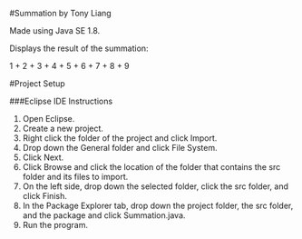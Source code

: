 #Summation by Tony Liang

Made using Java SE 1.8.

Displays the result of the summation:

1 + 2 + 3 + 4 + 5 + 6 + 7 + 8 + 9

#Project Setup

###Eclipse IDE Instructions
1. Open Eclipse.
2. Create a new project.
3. Right click the folder of the project and click Import.
4. Drop down the General folder and click File System.
5. Click Next.
6. Click Browse and click the location of the folder that contains the src folder and its files to import.
7. On the left side, drop down the selected folder, click the src folder, and click Finish.
8. In the Package Explorer tab, drop down the project folder, the src folder, and the package and click Summation.java.
9. Run the program.